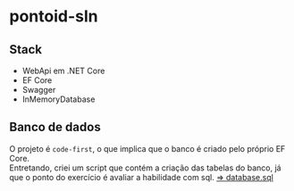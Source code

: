 # pontoid-sln

## Stack
- WebApi em .NET Core
- EF Core
- Swagger
- InMemoryDatabase

## Banco de dados
O projeto é `code-first`, o que implica que o banco é criado pelo próprio EF Core.  
Entretando, criei um script que contém a criação das tabelas do banco, já que o ponto do exercício é avaliar a habilidade com sql.
[=> database.sql](database.sql)
